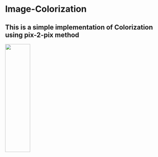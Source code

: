 # Image-Colorization
## This is a simple implementation of Colorization using pix-2-pix method
<img src = "https://github.com/Orlento02/Image-Colorization/assets/113955179/04bdce57-798f-4a7f-9d85-3cee0ba78d25" width="40%" height="30%">

